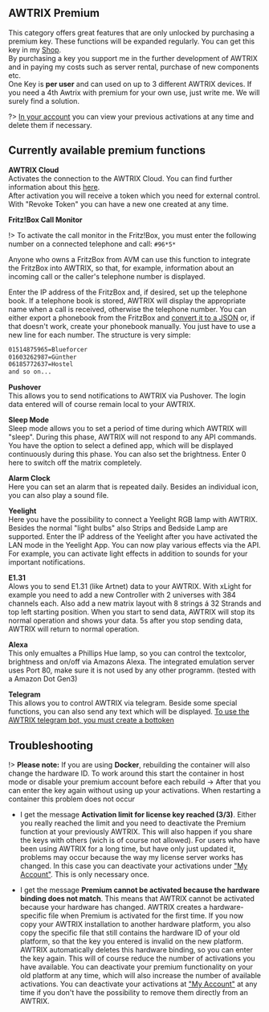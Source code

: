 
## AWTRIX Premium

This category offers great features that are only unlocked by purchasing a premium key. These functions will be expanded regularly. You can get this key in my [Shop](https://blueforcer.de/shop/).   
By purchasing a key you support me in the further development of AWTRIX and in paying my costs such as server rental, purchase of new components etc.  
One Key is **per user** and can used on up to 3 different AWTRIX devices. If you need a 4th Awtrix with premium for your own use, just write me. We will surely find a solution.

?> [In your account](https://blueforcer.de/shop/mein-konto/license-keys/) you can view your previous activations at any time and delete them if necessary.



## Currently available premium functions

**AWTRIX Cloud**  
Activates the connection to the AWTRIX Cloud. You can find further information about this [here](/en-en/cloud.md).  
After activation you will receive a token which you need for external control. With "Revoke Token" you can have a new one created at any time.

**Fritz!Box Call Monitor**  

!> To activate the call monitor in the Fritz!Box, you must enter the following number on a connected telephone and call: ``#96*5*``  

Anyone who owns a FritzBox from AVM can use this function to integrate the FritzBox into AWTRIX, so that, for example, information about an incoming call or the caller's telephone number is displayed.
  
Enter the IP address of the FritzBox and, if desired, set up the telephone book. If a telephone book is stored, AWTRIX will display the appropriate name when a call is received, otherwise the telephone number.   You can either export a phonebook from the FritzBox and [convert it to a JSON](http://www.utilities-online.info/xmltojson/) or, if that doesn't work, create your phonebook manually. You just have to use a new line for each number. The structure is very simple:
``` BASH
01514875965=Blueforcer
01603262987=Günther
06185772637=Hostel
and so on...
```  

**Pushover**  
This allows you to send notifications to AWTRIX via Pushover. The login data entered will of course remain local to your AWTRIX.

**Sleep Mode**  
Sleep mode allows you to set a period of time during which AWTRIX will "sleep". During this phase, AWTRIX will not respond to any API commands. You have the option to select a defined app, which will be displayed continuously during this phase. You can also set the brightness. Enter 0 here to switch off the matrix completely.

**Alarm Clock**   
Here you can set an alarm that is repeated daily. Besides an individual icon, you can also play a sound file.

**Yeelight**  
Here you have the possibility to connect a Yeelight RGB lamp with AWTRIX. Besides the normal "light bulbs" also Strips and Bedside Lamp are supported. Enter the IP address of the Yeelight after you have activated the LAN mode in the Yeelight App. You can now play various effects via the API. For example, you can activate light effects in addition to sounds for your important notifications.

**E1.31**  
Alows you to send E1.31 (like Artnet) data to your AWTRIX. With xLight for example you need to add a new Controller with 2 universes with 384 channels each. Also add a new matrix layout with 8 strings á 32 Strands and top left starting position. When you start to send data, AWTRIX will stop its normal operation and shows your data. 5s after you stop sending data, AWTRIX will return to normal operation.

**Alexa**  
This only emualtes a Phillips Hue lamp, so you can control the textcolor, brightness and on/off via Amazons Alexa. The integrated emulation server uses Port 80, make sure it is not used by any other programm. (tested with a Amazon Dot Gen3)

**Telegram**  
This allows you to control AWTRIX via telegram. Beside some special functions, you can also send any text which will be displayed.
[To use the AWTRIX telegram bot, you must create a bottoken](https://www.siteguarding.com/en/how-to-get-telegram-bot-api-token)


## Troubleshooting

!> **Please note:** If you are using **Docker**, rebuilding the container will also change the hardware ID. To work around this  start the container in host mode or disable your premium account before each rebuild -> After that you can enter the key again without using up your activations. When restarting a container this problem does not occur

- I get the message **Activation limit for license key reached (3/3)**. Either you really reached the limit and you need to deactivate the Premium function at your previously AWTRIX. This will also happen if you share the keys with others (wich is of course not allowed). For users who have been using AWTRIX for a long time, but have only just updated it, problems may occur because the way my license server works has changed. In this case you can deactivate your activations under ["My Account"](https://blueforcer.de/shop/mein-konto/license-keys/). This is only necessary once. 

- I get the message **Premium cannot be activated because the hardware binding does not match**. This means that AWTRIX cannot be activated because your hardware has changed. AWTRIX creates a hardware-specific file when Premium is activated for the first time. If you now copy your AWTRIX installation to another hardware platform, you also copy the specific file that still contains the hardware ID of your old platform, so that the key you entered is invalid on the new platform. AWTRIX automatically deletes this hardware binding, so you can enter the key again. This will of course reduce the number of activations you have available. You can deactivate your premium functionality on your old platform at any time, which will also increase the number of available activations. You can deactivate your activations at ["My Account"](https://blueforcer.de/shop/mein-konto/license-keys/) at any time if you don't have the possibility to remove them directly from an AWTRIX.
